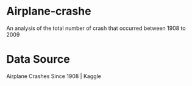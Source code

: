 # Airplane-crashe
An analysis of the total number of crash that occurred between 1908 to 2009
# Data Source 
Airplane Crashes Since 1908 | Kaggle
